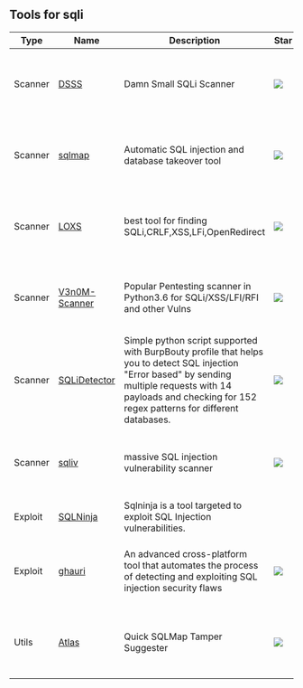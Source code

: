 
## Tools for sqli

| Type | Name | Description | Star | Tags | Badges |
| --- | --- | --- | --- | --- | --- |
|Scanner|[DSSS](https://github.com/stamparm/DSSS)|Damn Small SQLi Scanner|![](https://img.shields.io/github/stars/stamparm/DSSS?label=%20)|[`sqli`](/categorize/tags/sqli.md)|![linux](/images/linux.png)![macos](/images/apple.png)![windows](/images/windows.png)[![Python](/images/python.png)](/categorize/langs/Python.md)|
|Scanner|[sqlmap](https://github.com/sqlmapproject/sqlmap)|Automatic SQL injection and database takeover tool|![](https://img.shields.io/github/stars/sqlmapproject/sqlmap?label=%20)|[`sqli`](/categorize/tags/sqli.md)|![linux](/images/linux.png)![macos](/images/apple.png)![windows](/images/windows.png)[![Python](/images/python.png)](/categorize/langs/Python.md)|
|Scanner|[LOXS](https://github.com/coffinxp/loxs)|best tool for finding SQLi,CRLF,XSS,LFi,OpenRedirect|![](https://img.shields.io/github/stars/coffinxp/loxs?label=%20)|[`xss`](/categorize/tags/xss.md) [`sqli`](/categorize/tags/sqli.md) [`crlf`](/categorize/tags/crlf.md) [`lfi`](/categorize/tags/lfi.md) [`open-redirect`](/categorize/tags/open-redirect.md)|![linux](/images/linux.png)![macos](/images/apple.png)![windows](/images/windows.png)[![Python](/images/python.png)](/categorize/langs/Python.md)|
|Scanner|[V3n0M-Scanner](https://github.com/v3n0m-Scanner/V3n0M-Scanner)|Popular Pentesting scanner in Python3.6 for SQLi/XSS/LFI/RFI and other Vulns|![](https://img.shields.io/github/stars/v3n0m-Scanner/V3n0M-Scanner?label=%20)|[`sqli`](/categorize/tags/sqli.md) [`xss`](/categorize/tags/xss.md) [`lfi`](/categorize/tags/lfi.md) [`rfi`](/categorize/tags/rfi.md)|![linux](/images/linux.png)![macos](/images/apple.png)![windows](/images/windows.png)[![Python](/images/python.png)](/categorize/langs/Python.md)|
|Scanner|[SQLiDetector](https://github.com/eslam3kl/SQLiDetector)|Simple python script supported with BurpBouty profile that helps you to detect SQL injection "Error based" by sending multiple requests with 14 payloads and checking for 152 regex patterns for different databases.|![](https://img.shields.io/github/stars/eslam3kl/SQLiDetector?label=%20)|[`sqli`](/categorize/tags/sqli.md)|![linux](/images/linux.png)![macos](/images/apple.png)![windows](/images/windows.png)[![Python](/images/python.png)](/categorize/langs/Python.md)|
|Scanner|[sqliv](https://github.com/the-robot/sqliv)|massive SQL injection vulnerability scanner|![](https://img.shields.io/github/stars/the-robot/sqliv?label=%20)|[`sqli`](/categorize/tags/sqli.md)|![linux](/images/linux.png)![macos](/images/apple.png)![windows](/images/windows.png)[![Python](/images/python.png)](/categorize/langs/Python.md)|
|Exploit|[SQLNinja](https://gitlab.com/kalilinux/packages/sqlninja)|Sqlninja is a tool targeted to exploit SQL Injection vulnerabilities.||[`sqli`](/categorize/tags/sqli.md)|![linux](/images/linux.png)![macos](/images/apple.png)[![Perl](/images/perl.png)](/categorize/langs/Perl.md)|
|Exploit|[ghauri](https://github.com/r0oth3x49/ghauri)|An advanced cross-platform tool that automates the process of detecting and exploiting SQL injection security flaws|![](https://img.shields.io/github/stars/r0oth3x49/ghauri?label=%20)|[`sqli`](/categorize/tags/sqli.md)|![linux](/images/linux.png)![macos](/images/apple.png)![windows](/images/windows.png)[![Python](/images/python.png)](/categorize/langs/Python.md)|
|Utils|[Atlas](https://github.com/m4ll0k/Atlas)|Quick SQLMap Tamper Suggester |![](https://img.shields.io/github/stars/m4ll0k/Atlas?label=%20)|[`sqli`](/categorize/tags/sqli.md)|![linux](/images/linux.png)![macos](/images/apple.png)![windows](/images/windows.png)[![Python](/images/python.png)](/categorize/langs/Python.md)|

